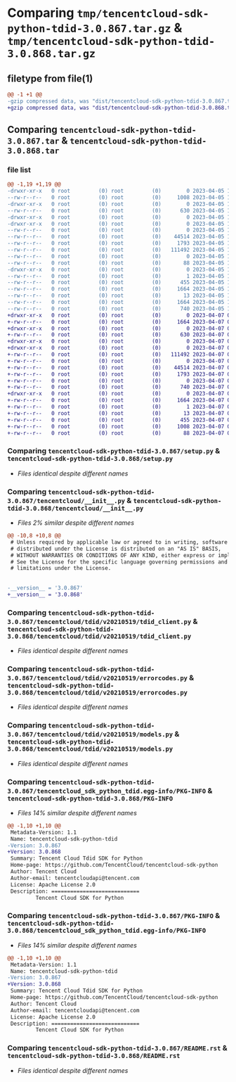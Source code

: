 # Comparing `tmp/tencentcloud-sdk-python-tdid-3.0.867.tar.gz` & `tmp/tencentcloud-sdk-python-tdid-3.0.868.tar.gz`

## filetype from file(1)

```diff
@@ -1 +1 @@
-gzip compressed data, was "dist/tencentcloud-sdk-python-tdid-3.0.867.tar", last modified: Wed Apr  5 16:50:42 2023, max compression
+gzip compressed data, was "dist/tencentcloud-sdk-python-tdid-3.0.868.tar", last modified: Fri Apr  7 01:00:59 2023, max compression
```

## Comparing `tencentcloud-sdk-python-tdid-3.0.867.tar` & `tencentcloud-sdk-python-tdid-3.0.868.tar`

### file list

```diff
@@ -1,19 +1,19 @@
-drwxr-xr-x   0 root         (0) root         (0)        0 2023-04-05 16:50:42.000000 tencentcloud-sdk-python-tdid-3.0.867/
--rw-r--r--   0 root         (0) root         (0)     1008 2023-04-05 16:50:42.000000 tencentcloud-sdk-python-tdid-3.0.867/setup.py
-drwxr-xr-x   0 root         (0) root         (0)        0 2023-04-05 16:50:42.000000 tencentcloud-sdk-python-tdid-3.0.867/tencentcloud/
--rw-r--r--   0 root         (0) root         (0)      630 2023-04-05 16:50:42.000000 tencentcloud-sdk-python-tdid-3.0.867/tencentcloud/__init__.py
-drwxr-xr-x   0 root         (0) root         (0)        0 2023-04-05 16:50:42.000000 tencentcloud-sdk-python-tdid-3.0.867/tencentcloud/tdid/
-drwxr-xr-x   0 root         (0) root         (0)        0 2023-04-05 16:50:42.000000 tencentcloud-sdk-python-tdid-3.0.867/tencentcloud/tdid/v20210519/
--rw-r--r--   0 root         (0) root         (0)        0 2023-04-05 16:50:42.000000 tencentcloud-sdk-python-tdid-3.0.867/tencentcloud/tdid/v20210519/__init__.py
--rw-r--r--   0 root         (0) root         (0)    44514 2023-04-05 16:50:42.000000 tencentcloud-sdk-python-tdid-3.0.867/tencentcloud/tdid/v20210519/tdid_client.py
--rw-r--r--   0 root         (0) root         (0)     1793 2023-04-05 16:50:42.000000 tencentcloud-sdk-python-tdid-3.0.867/tencentcloud/tdid/v20210519/errorcodes.py
--rw-r--r--   0 root         (0) root         (0)   111492 2023-04-05 16:50:42.000000 tencentcloud-sdk-python-tdid-3.0.867/tencentcloud/tdid/v20210519/models.py
--rw-r--r--   0 root         (0) root         (0)        0 2023-04-05 16:50:42.000000 tencentcloud-sdk-python-tdid-3.0.867/tencentcloud/tdid/__init__.py
--rw-r--r--   0 root         (0) root         (0)       88 2023-04-05 16:50:42.000000 tencentcloud-sdk-python-tdid-3.0.867/setup.cfg
-drwxr-xr-x   0 root         (0) root         (0)        0 2023-04-05 16:50:42.000000 tencentcloud-sdk-python-tdid-3.0.867/tencentcloud_sdk_python_tdid.egg-info/
--rw-r--r--   0 root         (0) root         (0)        1 2023-04-05 16:50:42.000000 tencentcloud-sdk-python-tdid-3.0.867/tencentcloud_sdk_python_tdid.egg-info/dependency_links.txt
--rw-r--r--   0 root         (0) root         (0)      455 2023-04-05 16:50:42.000000 tencentcloud-sdk-python-tdid-3.0.867/tencentcloud_sdk_python_tdid.egg-info/SOURCES.txt
--rw-r--r--   0 root         (0) root         (0)     1664 2023-04-05 16:50:42.000000 tencentcloud-sdk-python-tdid-3.0.867/tencentcloud_sdk_python_tdid.egg-info/PKG-INFO
--rw-r--r--   0 root         (0) root         (0)       13 2023-04-05 16:50:42.000000 tencentcloud-sdk-python-tdid-3.0.867/tencentcloud_sdk_python_tdid.egg-info/top_level.txt
--rw-r--r--   0 root         (0) root         (0)     1664 2023-04-05 16:50:42.000000 tencentcloud-sdk-python-tdid-3.0.867/PKG-INFO
--rw-r--r--   0 root         (0) root         (0)      740 2023-04-05 16:50:42.000000 tencentcloud-sdk-python-tdid-3.0.867/README.rst
+drwxr-xr-x   0 root         (0) root         (0)        0 2023-04-07 01:00:59.000000 tencentcloud-sdk-python-tdid-3.0.868/
+-rw-r--r--   0 root         (0) root         (0)     1664 2023-04-07 01:00:59.000000 tencentcloud-sdk-python-tdid-3.0.868/PKG-INFO
+drwxr-xr-x   0 root         (0) root         (0)        0 2023-04-07 01:00:59.000000 tencentcloud-sdk-python-tdid-3.0.868/tencentcloud/
+-rw-r--r--   0 root         (0) root         (0)      630 2023-04-07 01:00:58.000000 tencentcloud-sdk-python-tdid-3.0.868/tencentcloud/__init__.py
+drwxr-xr-x   0 root         (0) root         (0)        0 2023-04-07 01:00:59.000000 tencentcloud-sdk-python-tdid-3.0.868/tencentcloud/tdid/
+drwxr-xr-x   0 root         (0) root         (0)        0 2023-04-07 01:00:59.000000 tencentcloud-sdk-python-tdid-3.0.868/tencentcloud/tdid/v20210519/
+-rw-r--r--   0 root         (0) root         (0)   111492 2023-04-07 01:00:58.000000 tencentcloud-sdk-python-tdid-3.0.868/tencentcloud/tdid/v20210519/models.py
+-rw-r--r--   0 root         (0) root         (0)        0 2023-04-07 01:00:58.000000 tencentcloud-sdk-python-tdid-3.0.868/tencentcloud/tdid/v20210519/__init__.py
+-rw-r--r--   0 root         (0) root         (0)    44514 2023-04-07 01:00:58.000000 tencentcloud-sdk-python-tdid-3.0.868/tencentcloud/tdid/v20210519/tdid_client.py
+-rw-r--r--   0 root         (0) root         (0)     1793 2023-04-07 01:00:58.000000 tencentcloud-sdk-python-tdid-3.0.868/tencentcloud/tdid/v20210519/errorcodes.py
+-rw-r--r--   0 root         (0) root         (0)        0 2023-04-07 01:00:58.000000 tencentcloud-sdk-python-tdid-3.0.868/tencentcloud/tdid/__init__.py
+-rw-r--r--   0 root         (0) root         (0)      740 2023-04-07 01:00:58.000000 tencentcloud-sdk-python-tdid-3.0.868/README.rst
+drwxr-xr-x   0 root         (0) root         (0)        0 2023-04-07 01:00:59.000000 tencentcloud-sdk-python-tdid-3.0.868/tencentcloud_sdk_python_tdid.egg-info/
+-rw-r--r--   0 root         (0) root         (0)     1664 2023-04-07 01:00:59.000000 tencentcloud-sdk-python-tdid-3.0.868/tencentcloud_sdk_python_tdid.egg-info/PKG-INFO
+-rw-r--r--   0 root         (0) root         (0)        1 2023-04-07 01:00:59.000000 tencentcloud-sdk-python-tdid-3.0.868/tencentcloud_sdk_python_tdid.egg-info/dependency_links.txt
+-rw-r--r--   0 root         (0) root         (0)       13 2023-04-07 01:00:59.000000 tencentcloud-sdk-python-tdid-3.0.868/tencentcloud_sdk_python_tdid.egg-info/top_level.txt
+-rw-r--r--   0 root         (0) root         (0)      455 2023-04-07 01:00:59.000000 tencentcloud-sdk-python-tdid-3.0.868/tencentcloud_sdk_python_tdid.egg-info/SOURCES.txt
+-rw-r--r--   0 root         (0) root         (0)     1008 2023-04-07 01:00:58.000000 tencentcloud-sdk-python-tdid-3.0.868/setup.py
+-rw-r--r--   0 root         (0) root         (0)       88 2023-04-07 01:00:59.000000 tencentcloud-sdk-python-tdid-3.0.868/setup.cfg
```

### Comparing `tencentcloud-sdk-python-tdid-3.0.867/setup.py` & `tencentcloud-sdk-python-tdid-3.0.868/setup.py`

 * *Files identical despite different names*

### Comparing `tencentcloud-sdk-python-tdid-3.0.867/tencentcloud/__init__.py` & `tencentcloud-sdk-python-tdid-3.0.868/tencentcloud/__init__.py`

 * *Files 2% similar despite different names*

```diff
@@ -10,8 +10,8 @@
 # Unless required by applicable law or agreed to in writing, software
 # distributed under the License is distributed on an "AS IS" BASIS,
 # WITHOUT WARRANTIES OR CONDITIONS OF ANY KIND, either express or implied.
 # See the License for the specific language governing permissions and
 # limitations under the License.
 
 
-__version__ = '3.0.867'
+__version__ = '3.0.868'
```

### Comparing `tencentcloud-sdk-python-tdid-3.0.867/tencentcloud/tdid/v20210519/tdid_client.py` & `tencentcloud-sdk-python-tdid-3.0.868/tencentcloud/tdid/v20210519/tdid_client.py`

 * *Files identical despite different names*

### Comparing `tencentcloud-sdk-python-tdid-3.0.867/tencentcloud/tdid/v20210519/errorcodes.py` & `tencentcloud-sdk-python-tdid-3.0.868/tencentcloud/tdid/v20210519/errorcodes.py`

 * *Files identical despite different names*

### Comparing `tencentcloud-sdk-python-tdid-3.0.867/tencentcloud/tdid/v20210519/models.py` & `tencentcloud-sdk-python-tdid-3.0.868/tencentcloud/tdid/v20210519/models.py`

 * *Files identical despite different names*

### Comparing `tencentcloud-sdk-python-tdid-3.0.867/tencentcloud_sdk_python_tdid.egg-info/PKG-INFO` & `tencentcloud-sdk-python-tdid-3.0.868/PKG-INFO`

 * *Files 14% similar despite different names*

```diff
@@ -1,10 +1,10 @@
 Metadata-Version: 1.1
 Name: tencentcloud-sdk-python-tdid
-Version: 3.0.867
+Version: 3.0.868
 Summary: Tencent Cloud Tdid SDK for Python
 Home-page: https://github.com/TencentCloud/tencentcloud-sdk-python
 Author: Tencent Cloud
 Author-email: tencentcloudapi@tencent.com
 License: Apache License 2.0
 Description: ============================
         Tencent Cloud SDK for Python
```

### Comparing `tencentcloud-sdk-python-tdid-3.0.867/PKG-INFO` & `tencentcloud-sdk-python-tdid-3.0.868/tencentcloud_sdk_python_tdid.egg-info/PKG-INFO`

 * *Files 14% similar despite different names*

```diff
@@ -1,10 +1,10 @@
 Metadata-Version: 1.1
 Name: tencentcloud-sdk-python-tdid
-Version: 3.0.867
+Version: 3.0.868
 Summary: Tencent Cloud Tdid SDK for Python
 Home-page: https://github.com/TencentCloud/tencentcloud-sdk-python
 Author: Tencent Cloud
 Author-email: tencentcloudapi@tencent.com
 License: Apache License 2.0
 Description: ============================
         Tencent Cloud SDK for Python
```

### Comparing `tencentcloud-sdk-python-tdid-3.0.867/README.rst` & `tencentcloud-sdk-python-tdid-3.0.868/README.rst`

 * *Files identical despite different names*

